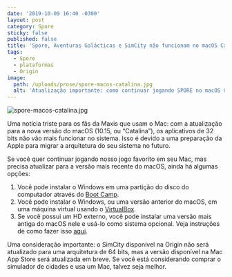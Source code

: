 ```yaml
---
date: '2019-10-09 16:40 -0300'
layout: post
category: Spore
sticky: false
published: false
title: 'Spore, Aventuras Galácticas e SimCity não funcionam no macOS Catalina'
tags:
  - Spore
  - plataformas
  - Origin
image:
  path: /uploads/prose/spore-macos-catalina.jpg
  alt: 'Atualização importante: como continuar jogando SPORE no macOS Catalina'
---
```

![spore-macos-catalina.jpg]({{site.baseurl}}/uploads/prose/spore-macos-catalina.jpg)

Uma notícia triste para os fãs da Maxis que usam o Mac: com a atualização para a nova versão do macOS (10.15, ou “Catalina”), os aplicativos de 32 bits não vão mais funcionar no sistema. Isso é devido a uma preparação da Apple para migrar a arquitetura do seu sistema no futuro.

Se você quer continuar jogando nosso jogo favorito em seu Mac, mas precisa atualizar para a versão mais recente do macOS, ainda há algumas opções:

1. Você pode instalar o Windows em uma partição do disco do computador através do [Boot Camp](https://support.apple.com/pt-br/boot-camp).
2. Você pode instalar o Windows, ou uma versão anterior do macOS, em uma máquina virtual usando o [VirtualBox](https://www.virtualbox.org).
3. Se você possui um HD externo, você pode instalar uma versão mais antiga do macOS nele e usá-lo como sistema opcional. Veja instruções de como fazer isso [aqui](https://www.macworld.co.uk/how-to/mac-software/macos-external-drive-3659666/).

Uma consideração importante: o SimCity disponível na Origin não será atualizado para uma arquitetura de 64 bits, mas a versão disponível na Mac App Store será atualizada em breve. Se você está considerando comprar o simulador de cidades e usa um Mac, talvez seja melhor.